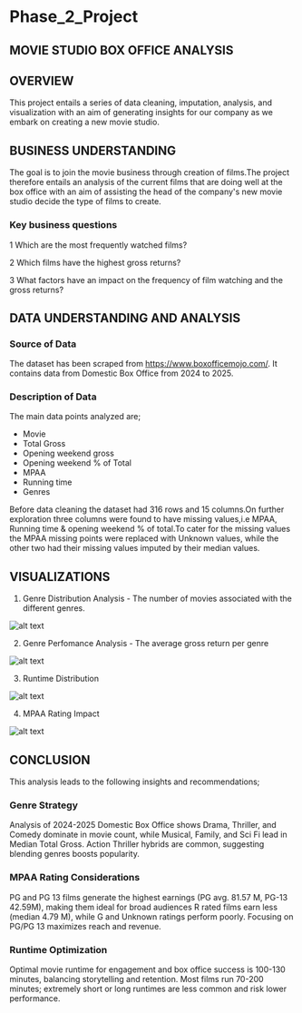 # Phase_2_Project

## MOVIE STUDIO BOX OFFICE ANALYSIS

## OVERVIEW

This project entails a series of data cleaning, imputation, analysis, and visualization with an aim of generating insights for our company as we embark on creating a new movie studio.


## BUSINESS UNDERSTANDING

The goal is to join the movie business through creation of films.The project therefore entails an analysis of the current films that are doing well at the box office with an aim of assisting the head of the company's new movie studio decide the type of films to create.

### Key business questions

1 Which are the most frequently watched films?

2 Which films have the highest gross returns?

3 What factors have an impact on the frequency of film watching and the gross returns?

## DATA UNDERSTANDING AND ANALYSIS
### Source of Data

The dataset has been scraped  from https://www.boxofficemojo.com/. It contains data from Domestic Box Office from 2024 to 2025.

### Description of Data

The main data points analyzed are;

- Movie
- Total Gross
- Opening weekend gross
- Opening weekend % of Total
- MPAA
- Running time
- Genres
  

Before data cleaning the dataset had 316 rows and 15 columns.On further exploration three columns were found to have missing values,i.e MPAA, Running time & opening weekend % of total.To cater for the missing values the MPAA missing points were replaced with Unknown values, while the other two had their missing values imputed by their median values.

## VISUALIZATIONS

1. Genre Distribution Analysis - The number of movies associated with the different genres.

![alt text](image.png)


2. Genre Perfomance Analysis - The average gross return per genre

![alt text](image-1.png)


3. Runtime Distribution

![alt text](image-2.png)


4. MPAA Rating Impact

![alt text](image-3.png)


## CONCLUSION

This analysis leads to the following insights and recommendations;


### Genre Strategy

Analysis of 2024-2025 Domestic Box Office shows Drama, Thriller, and Comedy dominate in movie count, while Musical, Family, and Sci Fi lead in Median Total Gross. Action Thriller hybrids are
common, suggesting blending genres boosts popularity. 

### MPAA Rating Considerations
PG and PG 13 films generate the highest earnings (PG avg. 81.57 M, PG-13 42.59M), making them ideal for broad audiences R rated films earn less (median 4.79 M), while G and Unknown ratings perform poorly. Focusing on PG/PG 13 maximizes reach and revenue.

### Runtime Optimization
Optimal movie runtime for engagement and box office success is 100-130 minutes, balancing storytelling and retention. Most films run 70-200 minutes; extremely short or long runtimes are less common and risk lower performance.

